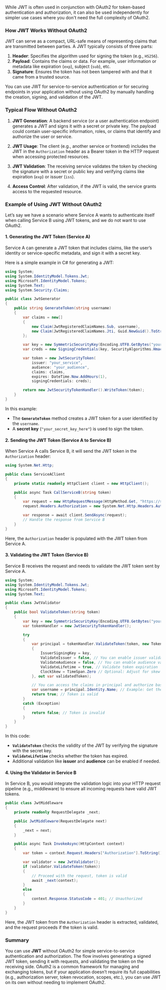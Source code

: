 While JWT is often used in conjunction with OAuth2 for token-based authentication and authorization, it can also be used independently for simpler use cases where you don't need the full complexity of OAuth2.

### How JWT Works Without OAuth2

JWT can serve as a compact, URL-safe means of representing claims that are transmitted between parties. A JWT typically consists of three parts:

1. **Header**: Specifies the algorithm used for signing the token (e.g., `HS256`).
2. **Payload**: Contains the claims or data. For example, user information or metadata like expiration (`exp`), subject (`sub`), etc.
3. **Signature**: Ensures the token has not been tampered with and that it came from a trusted source.

You can use JWT for service-to-service authentication or for securing endpoints in your application without using OAuth2 by manually handling the creation, signing, and validation of the JWT.

### Typical Flow Without OAuth2

1. **JWT Generation**: A backend service (or a user authentication endpoint) generates a JWT and signs it with a secret or private key. The payload could contain user-specific information, roles, or claims that identify and authorize the user or service.
   
2. **JWT Usage**: The client (e.g., another service or frontend) includes the JWT in the `Authorization` header as a Bearer token in the HTTP request when accessing protected resources.

3. **JWT Validation**: The receiving service validates the token by checking the signature with a secret or public key and verifying claims like expiration (`exp`) or issuer (`iss`).

4. **Access Control**: After validation, if the JWT is valid, the service grants access to the requested resource.

### Example of Using JWT Without OAuth2

Let’s say we have a scenario where Service A wants to authenticate itself when calling Service B using JWT tokens, and we do not want to use OAuth2.

#### 1. **Generating the JWT Token (Service A)**

Service A can generate a JWT token that includes claims, like the user’s identity or service-specific metadata, and sign it with a secret key.

Here is a simple example in C# for generating a JWT:

```csharp
using System;
using System.IdentityModel.Tokens.Jwt;
using Microsoft.IdentityModel.Tokens;
using System.Text;
using System.Security.Claims;

public class JwtGenerator
{
    public string GenerateToken(string username)
    {
        var claims = new[]
        {
            new Claim(JwtRegisteredClaimNames.Sub, username),
            new Claim(JwtRegisteredClaimNames.Jti, Guid.NewGuid().ToString())
        };

        var key = new SymmetricSecurityKey(Encoding.UTF8.GetBytes("your_secret_key_here"));
        var creds = new SigningCredentials(key, SecurityAlgorithms.HmacSha256);

        var token = new JwtSecurityToken(
            issuer: "your_service",
            audience: "your_audience",
            claims: claims,
            expires: DateTime.Now.AddHours(1),
            signingCredentials: creds);

        return new JwtSecurityTokenHandler().WriteToken(token);
    }
}
```

In this example:
- The **`GenerateToken`** method creates a JWT token for a user identified by the `username`.
- A **secret key** (`"your_secret_key_here"`) is used to sign the token.

#### 2. **Sending the JWT Token (Service A to Service B)**

When Service A calls Service B, it will send the JWT token in the `Authorization` header:

```csharp
using System.Net.Http;

public class ServiceAClient
{
    private static readonly HttpClient client = new HttpClient();

    public async Task CallServiceB(string token)
    {
        var request = new HttpRequestMessage(HttpMethod.Get, "https://service-b/endpoint");
        request.Headers.Authorization = new System.Net.Http.Headers.AuthenticationHeaderValue("Bearer", token);

        var response = await client.SendAsync(request);
        // Handle the response from Service B
    }
}
```

Here, the `Authorization` header is populated with the JWT token from Service A.

#### 3. **Validating the JWT Token (Service B)**

Service B receives the request and needs to validate the JWT token sent by Service A.

```csharp
using System;
using System.IdentityModel.Tokens.Jwt;
using Microsoft.IdentityModel.Tokens;
using System.Text;

public class JwtValidator
{
    public bool ValidateToken(string token)
    {
        var key = new SymmetricSecurityKey(Encoding.UTF8.GetBytes("your_secret_key_here"));
        var tokenHandler = new JwtSecurityTokenHandler();

        try
        {
            var principal = tokenHandler.ValidateToken(token, new TokenValidationParameters
            {
                IssuerSigningKey = key,
                ValidateIssuer = false, // You can enable issuer validation if needed
                ValidateAudience = false, // You can enable audience validation if needed
                ValidateLifetime = true, // Validate token expiration
                ClockSkew = TimeSpan.Zero // Optional: Adjust for skew in expiration time
            }, out var validatedToken);

            // You can access the claims in principal and authorize based on them
            var username = principal.Identity.Name; // Example: Get the username from the token
            return true; // Token is valid
        }
        catch (Exception)
        {
            return false; // Token is invalid
        }
    }
}
```

In this code:
- **`ValidateToken`** checks the validity of the JWT by verifying the signature with the secret key.
- **`ValidateLifetime`** checks whether the token has expired.
- Additional validation like **issuer** and **audience** can be enabled if needed.

#### 4. **Using the Validator in Service B**

In Service B, you would integrate the validation logic into your HTTP request pipeline (e.g., middleware) to ensure all incoming requests have valid JWT tokens.

```csharp
public class JwtMiddleware
{
    private readonly RequestDelegate _next;

    public JwtMiddleware(RequestDelegate next)
    {
        _next = next;
    }

    public async Task InvokeAsync(HttpContext context)
    {
        var token = context.Request.Headers["Authorization"].ToString().Replace("Bearer ", "");

        var validator = new JwtValidator();
        if (validator.ValidateToken(token))
        {
            // Proceed with the request, token is valid
            await _next(context);
        }
        else
        {
            context.Response.StatusCode = 401; // Unauthorized
        }
    }
}
```

Here, the JWT token from the `Authorization` header is extracted, validated, and the request proceeds if the token is valid.

### Summary

You can use **JWT** without OAuth2 for simple service-to-service authentication and authorization. The flow involves generating a signed JWT token, sending it with requests, and validating the token on the receiving side. OAuth2 is a common framework for managing and exchanging tokens, but if your application doesn’t require its full capabilities (e.g., authorization server, token revocation, scopes, etc.), you can use JWT on its own without needing to implement OAuth2.
